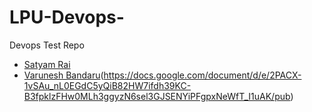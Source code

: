 # LPU-Devops-
Devops Test Repo

- [Satyam Rai](https://github.com/Satyam-R)
- [Varunesh Bandaru](https://github.com/Varunesh-Bandaru)(https://docs.google.com/document/d/e/2PACX-1vSAu_nL0EGdC5yQiB82HW7ifdh39KC-B3fpklzFHw0MLh3ggyzN6sel3GJSENYiPFgpxNeWfT_I1uAK/pub)
